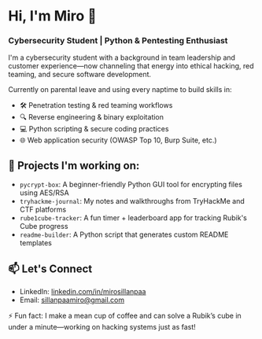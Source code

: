 # Hi, I'm Miro 👋  
### Cybersecurity Student | Python & Pentesting Enthusiast

I'm a cybersecurity student with a background in team leadership and customer experience—now channeling that energy into ethical hacking, red teaming, and secure software development.

Currently on parental leave and using every naptime to build skills in:
- 🛠️ Penetration testing & red teaming workflows  
- 🔍 Reverse engineering & binary exploitation  
- 💻 Python scripting & secure coding practices  
- 🌐 Web application security (OWASP Top 10, Burp Suite, etc.)

## 🚀 Projects I'm working on:
- `pycrypt-box`: A beginner-friendly Python GUI tool for encrypting files using AES/RSA  
- `tryhackme-journal`: My notes and walkthroughs from TryHackMe and CTF platforms  
- `rube1cube-tracker`: A fun timer + leaderboard app for tracking Rubik's Cube progress  
- `readme-builder`: A Python script that generates custom README templates

## 📫 Let's Connect

- LinkedIn: [linkedin.com/in/mirosillanpaa](https://www.linkedin.com/in/mirosillanpaa)
- Email: sillanpaamiro@gmail.com

⚡ Fun fact: I make a mean cup of coffee and can solve a Rubik’s cube in under a minute—working on hacking systems just as fast!
